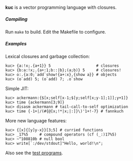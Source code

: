 **kuc** is a vector programming language with closures.

##### Compiling

Run `make` to build. Edit the Makefile to configure.

##### Examples

Lexical closures and garbage collection:

    kuc> {a:!x;.{a+1}} 5                    # closures
    kuc> {b:a:!x;.{a+:1;b::|b};(a;b)} 5     # closures!
    kuc> o:.{a:0;`add`show!{a+:x},{show a}} # objects
    kuc> (o`add) 5; (o`add) 7; .o`show

Simple JIT:

    kuc> ackermann:{$[x;self[x-1;$[y;self[x;y-1];1]];y+1]}
    kuc> time {ackermann[3;9]}
    kuc> disasm ackermann # tail-call-to-self optimization
    kuc> time {-1+|/(#{@[x;!*|x;|:]}\)'1+!-7} # fannkuch

More new language features:

    kuc> {[x]{[y]y-x}}[3;5] # curried functions
    kuc> _17%5     # compound operators (cf (_:)17%5)
    kuc> ~^108810b # null bool
    kuc> write[`:/dev/stdout]"Hello, world!\n";

Also see the [test programs](test).
